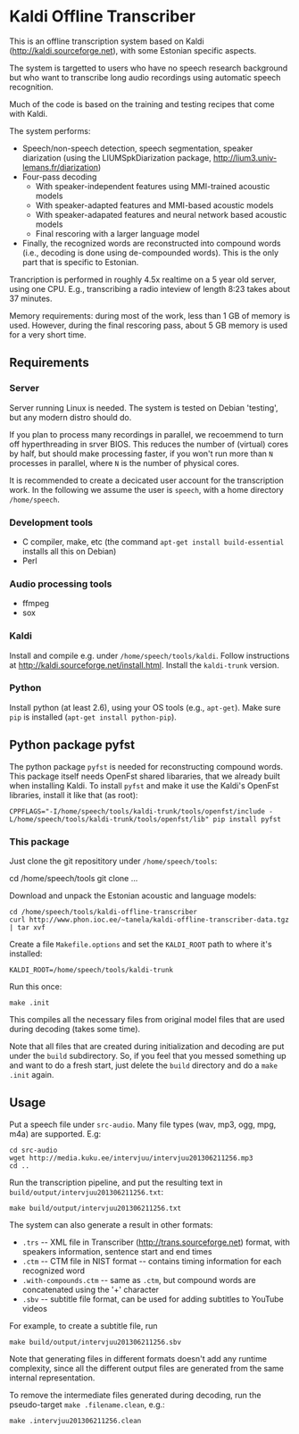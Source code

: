 # Kaldi Offline Transcriber #

This is an offline transcription system based on Kaldi (http://kaldi.sourceforge.net), with some Estonian specific
aspects. 

The system is targetted to users who have no speech research background
but who want to transcribe long audio recordings using automatic speech recognition.

Much of the code is based on the training and testing recipes that come
with Kaldi.

The system performs:
  * Speech/non-speech detection, speech segmentation, speaker diarization (using the LIUMSpkDiarization package, http://lium3.univ-lemans.fr/diarization)
  * Four-pass decoding
    - With speaker-independent features using MMI-trained acoustic models 
    - With speaker-adapted features and MMI-based acoustic models
    - With speaker-adapated features and neural network based acoustic models
    - Final rescoring with a larger language model
  * Finally, the recognized words are reconstructed into compound words (i.e., decoding is done using de-compounded words).
    This is the only part that is specific to Estonian.

Trancription is performed in roughly 4.5x realtime on a 5 year old server, using one CPU.
E.g., transcribing a radio inteview of length 8:23 takes about 37 minutes.

Memory requirements: during most of the work, less than 1 GB of memory is used.
However, during the final rescoring pass, about 5 GB memory is used for a very short time.

## Requirements ##

### Server ###

Server running Linux is needed. The system is tested on Debian 'testing', but any 
modern distro should do.

If you plan to process many recordings in parallel, we recoemmend to
turn off hyperthreading in srver BIOS. This reduces the number of (virtual)
cores by half, but should make processing faster, if you won't run more than
`N` processes in parallel, where `N` is the number of physical cores.

It is recommended to create a decicated user account for the transcription work. 
In the following we assume the user is `speech`, with a home directory `/home/speech`.

### Development tools ###

  * C compiler, make, etc (the command `apt-get install build-essential` installs all this on Debian)
  * Perl

### Audio processing tools ###

  * ffmpeg
  * sox
  
### Kaldi ###

Install and compile e.g. under `/home/speech/tools/kaldi`. Follow instructions at
http://kaldi.sourceforge.net/install.html. Install the `kaldi-trunk` version.


### Python  ###

Install python (at least 2.6), using your OS tools (e.g., `apt-get`). 
Make sure `pip` is installed (`apt-get install python-pip`).

## Python package pyfst ##

The python package `pyfst` is needed for reconstructing compound words. This package
itself needs OpenFst shared libararies, that we already built when installing Kaldi.
To install `pyfst` and make it use the Kaldi's OpenFst libraries, install
it like that (as root):

    CPPFLAGS="-I/home/speech/tools/kaldi-trunk/tools/openfst/include -L/home/speech/tools/kaldi-trunk/tools/openfst/lib" pip install pyfst
    
### This package ###

Just clone the git reposititory under `/home/speech/tools`:

   cd /home/speech/tools
   git clone ...
   
Download and unpack the Estonian acoustic and language models:

    cd /home/speech/tools/kaldi-offline-transcriber
    curl http://www.phon.ioc.ee/~tanela/kaldi-offline-transcriber-data.tgz | tar xvf 

Create a file `Makefile.options` and set the `KALDI_ROOT` path to where it's installed:

    KALDI_ROOT=/home/speech/tools/kaldi-trunk

Run this once:

    make .init
    
This compiles all the necessary files from original model files that are used
during decoding (takes some time).

Note that all files that are created during initialization and decoding are
put under the `build` subdirectory. So, if you feel that you messed something up and
want to do a fresh start, just delete the `build` directory and do a `make .init` again.


## Usage ##

Put a speech file under `src-audio`. Many file types (wav, mp3, ogg, mpg, m4a)
are supported. E.g:

    cd src-audio
    wget http://media.kuku.ee/intervjuu/intervjuu201306211256.mp3
    cd ..

Run the transcription pipeline, and put the resulting text in `build/output/intervjuu201306211256.txt`:

    make build/output/intervjuu201306211256.txt
    
The system can also generate a result in other formats: 

  * `.trs` -- XML file in Transcriber (http://trans.sourceforge.net) format, with speakers information, sentence start and end times
  * `.ctm` -- CTM file in NIST format -- contains timing information for each recognized word
  * `.with-compounds.ctm` -- same as `.ctm`, but compound words are concatenated using the '+' character
  * `.sbv` -- subtitle file format, can be used for adding subtitles to YouTube videos
  
For example, to create a subtitle file, run

    make build/output/intervjuu201306211256.sbv
   
Note that generating files in different formats doesn't add any runtime complexity, since all the different
output files are generated from the same internal representation.
  
To remove the intermediate files generated during decoding, run the pseudo-target `make .filename.clean`, e.g.:

    make .intervjuu201306211256.clean
